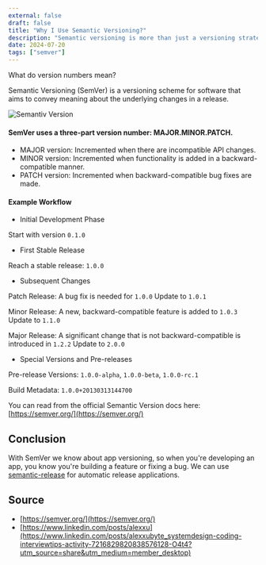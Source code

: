```yaml
---
external: false
draft: false
title: "Why I Use Semantic Versioning?"
description: "Semantic versioning is more than just a versioning strategy—it's a powerful tool for maintaining clear and consistent communication within your development team and with your users. In this blog post, I’ll explain why I rely on semantic versioning to manage software releases, and how it helps in tracking changes, ensuring compatibility, and preventing unexpected breaking changes. Whether you’re managing a small project or a large-scale application, understanding and applying semantic versioning can significantly improve your development process, making your software more reliable and easier to maintain."
date: 2024-07-20
tags: ["semver"]
---
```


What do version numbers mean? 

Semantic Versioning (SemVer) is a versioning scheme for software that aims to convey meaning about the underlying changes in a release. 

![Semantiv Version](/static/blog/semantic-version/1720626312974.gif)
 
#### SemVer uses a three-part version number: MAJOR.MINOR.PATCH. 
 
- MAJOR version: Incremented when there are incompatible API changes. 
- MINOR version: Incremented when functionality is added in a backward-compatible manner. 
- PATCH version: Incremented when backward-compatible bug fixes are made. 
 
#### Example Workflow 
- Initial Development Phase 

Start with version `0.1.0`

- First Stable Release 

Reach a stable release: `1.0.0`

- Subsequent Changes 

Patch Release: A bug fix is needed for `1.0.0` Update to `1.0.1`

Minor Release: A new, backward-compatible feature is added to `1.0.3` Update to `1.1.0`

Major Release: A significant change that is not backward-compatible is introduced in `1.2.2` Update to `2.0.0`
 
- Special Versions and Pre-releases 

Pre-release Versions: `1.0.0-alpha`, `1.0.0-beta`, `1.0.0-rc.1`

Build Metadata: `1.0.0+20130313144700`

You can read from the official Semantic Version docs here:
[https://semver.org/](https://semver.org/)

## Conclusion

With SemVer we know about app versioning, so when you're developing an app, you know you're building a feature or fixing a bug. We can use [semantic-release](https://github.com/semantic-release/semantic-release) for automatic release applications.

## Source
- [https://semver.org/](https://semver.org/)
- [https://www.linkedin.com/posts/alexxu](https://www.linkedin.com/posts/alexxubyte_systemdesign-coding-interviewtips-activity-7216829820838576128-O4t4?utm_source=share&utm_medium=member_desktop)
